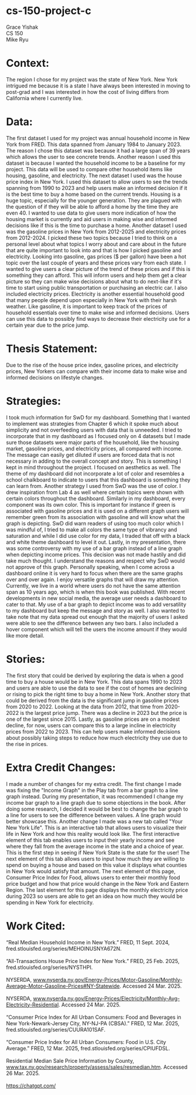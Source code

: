 # cs-150-project-c
Grace Yishak <br>
CS 150<br>
Mike Ryu

# Context:
The region I chose for my project was the state of New York. New York intrigued me because it is a state I have always been interested in moving to post-grad and I was interested in how the cost of living differs from California where I currently live.
# Data: 
The first dataset I used for my project was annual household income in New York from FRED. This data spanned from January 1984 to January 2023. The reason I chose this dataset was because it had a large span of 39 years which allows the user to see concrete trends. Another reason I used this dataset is because I wanted the household income to be a baseline for my project. This data will be used to compare other household items like housing, gasoline, and electricity. The next dataset I used was the house price index in New York. I used this dataset to allow users to see the trends spanning from 1990 to 2023 and help users make an informed decision if it is the best time to buy a home based on the current trends. Housing is a huge topic, especially for the younger generation. They are plagued with the question of if they will be able to afford a home by the time they are even 40. I wanted to use data to give users more indication of how the housing market is currently and aid users in making wise and informed decisions like if this is the time to purchase a home. Another dataset I used was the gasoline prices in New York from 2012-2025 and electricity prices from 2012-2024. I picked these two topics because I tried to think on a personal level about what topics I worry about and care about in the future that are quite important to look into and that is how I picked gasoline and electricity. Looking into gasoline, gas prices ($ per gallon) have been a hot topic over the last couple of years and these prices vary from each state. I wanted to give users a clear picture of the trend of these prices and if this is something they can afford. This will inform users and help them get a clear picture so they can make wise decisions about what to do next-like if it's time to start using public transportation or purchasing an electric car. I also included electricity prices. Electricity is another essential household good that many people depend upon especially in New York with their harsh weather. Like gasoline, it is important to keep track of the prices of household essentials over time to make wise and informed decisions. Users can use this data to possibly find ways to decrease their electricity use for a certain year due to the price jump.  
# Thesis Statement:
Due to the rise of the house price index, gasoline prices, and electricity prices, New Yorkers can compare with their income data to make wise and informed decisions on lifestyle changes.
# Strategies: 
I took much information for SwD for my dashboard. Something that I  wanted to implement was strategies from Chapter 6 which it spoke much about simplicity and not overfeeding users with data that is unneeded. I tried to incorporate that in my dashboard as I focused only on 4 datasets but I made sure those datasets were major parts of the household, like the housing market, gasoline prices, and electricity prices, all compared with income. The message can easily get diluted if users are forced data that is not necessary in adding to the overall concept and story. This is something I kept in mind throughout the project. I focused on aesthetics as well. The theme of my dashboard did not incorporate a lot of color and resembles a school chalkboard to indicate to users that this dashboard is something they can learn from. Another strategy I used from SwD was the use of color. I drew inspiration from Lab 4 as well where certain topics were shown with certain colors throughout the dashboard. Similarly in my dashboard, every component was its own color. This is important for instance if green is associated with gasoline prices and it is used on a different graph users will remember green from its association with gasoline and will know what the graph is depicting. SwD did warn readers of using too much color which I was mindful of, I tried to make all colors the same type of vibrancy and saturation and while I did use color for my data, I traded that off with a black and white theme dashboard to level it out. 
Lastly, in my presentation, there was some controversy with my use of a bar graph instead of a line graph when depicting income prices. This decision was not made hastily and did take much thought. I understand the reasons and respect why SwD would not approve of this graph. Personally speaking, when I come across a dashboard online it is very hard to focus when there are the same graphs over and over again. I enjoy versatile graphs that will draw my attention. Currently, we live in a world where users do not have the same attention span as 10 years ago, which is when this book was published. With recent developments in new social media, the average user needs a dashboard to cater to that. My use of a bar graph to depict income was to add versatility to my dashboard but keep the message and story as well. I also wanted to take note that my data spread out enough that the majority of users I asked were able to see the difference between any two bars. I also included a hover component which will tell the users the income amount if they would like more detail.
# Stories:
The first story that could be derived by exploring the data is when a good time to buy a house would be in New York. This data spans 1990 to 2023 and users are able to use the data to see if the cost of homes are declining or rising to pick the right time to buy a home in New York. Another story that could be derived from the data is the significant jump in gasoline prices from 2020 to 2022. Looking at the data from 2012, that time from 2020-2022 is the largest price jump. There was a decline in 2023 but the price is one of the largest since 2015. Lastly, as gasoline prices are on a modest decline, for now, users can compare this to a large incline in electricity prices from 2022 to 2023. This can help users make informed decisions about possibly taking steps to reduce how much electricity they use due to the rise in prices.  
# Extra Credit Changes:
I made a number of changes for my extra credit. The first change I made was fixing the "Income Graph" in the Play tab
from a bar graph to a line graph instead. During my presentation, it was recommended I change my income bar graph to a 
line graph due to some objections in the book. After doing some research, I decided it would be best to change the bar graph to a line 
for users to see the difference between values. A line graph would better showcase this. Another change I made was a new tab called "Your New York Life". This is an interactive tab that allows users to visualize their life in New York
and how this reality would look like. The first interactive element of this tab enables users to input their yearly income and see where they fall from the average income in the state and a choice of year. This is the first step in seeing if New York State is the state for the user! The next element of this tab allows users to input
how much they are willing to spend on buying a house and based on this value it displays what counties in New York would satisfy that amount.
The next element of this page, Consumer Price Index for Food,  allows users to enter their monthly food price budget and how that price would change in the New York and Eastern Region. 
The last element for this page displays the monthly electricity price during 2023 so users are able to get an idea on how much they would be spending in New York for electricity.

# Work Cited:
“Real Median Household Income in New York.” FRED, 11 Sept. 2024, fred.stlouisfed.org/series/MEHOINUSNYA672N. <br><br>
“All-Transactions House Price Index for New York.” FRED, 25 Feb. 2025, fred.stlouisfed.org/series/NYSTHPI. <br><br>
NYSERDA, www.nyserda.ny.gov/Energy-Prices/Motor-Gasoline/Monthly-Average-Motor-Gasoline-Prices#NY-Statewide. Accessed 24 Mar. 2025. <br><br>
NYSERDA, www.nyserda.ny.gov/Energy-Prices/Electricity/Monthly-Avg-Electricity-Residential. Accessed 24 Mar. 2025. <br><br>
“Consumer Price Index for All Urban Consumers: Food and Beverages in New York-Newark-Jersey City, NY-NJ-PA (CBSA).” FRED, 12 Mar. 2025, fred.stlouisfed.org/series/CUURA101SAF. <br><br>
“Consumer Price Index for All Urban Consumers: Food in U.S. City Average.” FRED, 12 Mar. 2025, fred.stlouisfed.org/series/CPIUFDSL. <br><br>
Residential Median Sale Price Information by County, www.tax.ny.gov/research/property/assess/sales/resmedian.htm. Accessed 26 Mar. 2025. <br><br>
https://chatgpt.com/






 